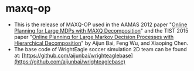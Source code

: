 # maxq-op

* This is the release of MAXQ-OP used in the AAMAS 2012 paper "[Online Planning for Large MDPs with MAXQ Decomposition](http://aijunbai.github.io/publications/AAMAS12-Bai.pdf)"
and the TIST 2015 paper "[Online Planning for Large Markov Decision Processes with Hierarchical Decomposition](http://aijunbai.github.io/publications/BWCtist15.pdf)" by Aijun Bai, Feng Wu, and Xiaoping Chen.
* The base code of WrightEagle soccer simulation 2D team can be found at: [https://github.com/aijunbai/wrighteaglebase](https://github.com/aijunbai/wrighteaglebase)

